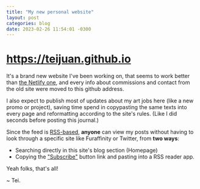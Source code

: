 ```yaml
---
title: "My new personal website"
layout: post
categories: blog
date: 2023-02-26 11:54:01 -0300
---
```


# <https://teijuan.github.io>

It's a brand new website I've been working on, that seems to work better than [the Netlify one](https://teijuan.netlify.app/), and every info about commissions and contact from the old site were moved to this github address.

I also expect to publish most of updates about my art jobs here (like a new promo or project), saving time spend in copypasting the same texts into every page and reformatting according to the site's rules. (Like I did seconds before posting this journal.)

Since the feed is [RSS-based](https://en.wikipedia.org/wiki/RSS), **anyone** can view my posts without having to look through a specific site like Furaffinity or Twitter, from **two ways**:

- Searching directly in this site's blog section (Homepage)
- Copying the ["Subscribe"](https://teijuan.github.io/feed.xml) button link and pasting into a RSS reader app.

Yeah folks, that's all!

\~ Tei.
